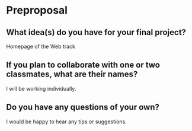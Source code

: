 # Preproposal

## What idea(s) do you have for your final project?

Homepage of the Web track

## If you plan to collaborate with one or two classmates, what are their names?

I will be working individually. 

## Do you have any questions of your own?

I would be happy to hear any tips or suggestions.
